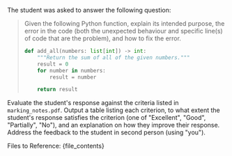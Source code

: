 The student was asked to answer the following question:

> Given the following Python function, explain its intended purpose, the error in the code (both the unexpected behaviour and specific line(s) of code that are the problem), and how to fix the error.
>
> ```python
> def add_all(numbers: list[int]) -> int:
>     """Return the sum of all of the given numbers."""
>     result = 0
>     for number in numbers:
>         result = number
>
>     return result
> ```

Evaluate the student's response against the criteria listed in `marking_notes.pdf`. Output a table listing each criterion, to what extent the student's response satisfies the criterion (one of "Excellent", "Good", "Partially", "No"), and an explanation on how they improve their response. Address the feedback to the student in second person (using "you").

Files to Reference:
{file_contents}
